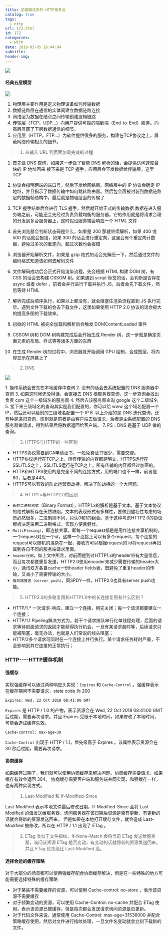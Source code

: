 ```yaml
---
title: 前端面试系列-HTTP常考点
catalog: true
tags:
  - http
url: 172.html
id: 172
categories:
  - HTTP
date: 2019-03-05 16:44:04
subtitle:
header-img:
---
```


![](http://116.85.35.63/wp-content/uploads/2019/03/wKioL1TSyM_jvXcjAAHwHaPR-6k608.jpg)

#### 经典五层模型

![](http://116.85.35.63/wp-content/uploads/2019/03/191800353854087.png)

1.  物理层主要作用是定义物理设备如何传输数据
2.  数据链路层在通信的实体间建立数据链路连接
3.  网络层为数据在结点之间传输创建逻辑链路
4.  传输层（TCP，UDP...）向用户提供可靠的端到端（End-to-End）服务。向高层屏蔽了下层数据通信的细节。
5.  应用层（HTTP，FTP...）为软件提供很多的服务，构建在TCP协议之上，屏蔽网络传输相关的细节。

> 1.  从输入 URL 到页面加载完成的过程

1.  首先做 DNS 查询，如果这一步做了智能 DNS 解析的话，会提供访问速度最快的 IP 地址回来 接下来是 TCP 握手，应用层会下发数据给传输层，这里 TCP
    
2.  协议会指明两端的端口号，然后下发给网络层。网络层中的 IP 协议会确定 IP 地址，并且指示了数据传输中如何跳转路由器。然后包会再被封装到数据链路层的数据帧结构中，最后就是物理层面的传输了
    
3.  TCP 握手结束后会进行 TLS 握手，然后就开始正式的传输数据 数据在进入服务端之前，可能还会先经过负责负载均衡的服务器，它的作用就是将请求合理的分发到多台服务器上，这时假设服务端会响应一个 HTML 文件
    
4.  首先浏览器会判断状态码是什么，如果是 200 那就继续解析，如果 400 或 500 的话就会报错，如果 300 的话会进行重定向，这里会有个重定向计数器，避免过多次的重定向，超过次数也会报错
    
5.  浏览器开始解析文件，如果是 gzip 格式的话会先解压一下，然后通过文件的编码格式知道该如何去解码文件
    
6.  文件解码成功后会正式开始渲染流程，先会根据 HTML 构建 DOM 树，有 CSS 的话会去构建 CSSOM 树。如果遇到 script 标签的话，会判断是否存在 async 或者 defer ，前者会并行进行下载并执行 JS，后者会先下载文件，然后等待 HTML
    
7.  解析完成后顺序执行，如果以上都没有，就会阻塞住渲染流程直到 JS 执行完毕。遇到文件下载的会去下载文件，这里如果使用 HTTP 2.0 协议的话会极大的提高多图的下载效率。
    
8.  初始的 HTML 被完全加载和解析后会触发 DOMContentLoaded 事件
    
9.  CSSOM 树和 DOM 树构建完成后会开始生成 Render 树，这一步就是确定页面元素的布局、样式等等诸多方面的东西
    
10.  在生成 Render 树的过程中，浏览器就开始调用 GPU 绘制，合成图层，将内容显示在屏幕上了
    

> 2.  DNS

![](http://116.85.35.63/wp-content/uploads/2019/03/dns-51-1.jpg)

1\. 操作系统会首先在本地缓存中查询 2. 没有的话会去系统配置的 DNS 服务器中查询 3. 如果这时候还没得话，会直接去 DNS 根服务器查询，这一步查询会找出负责 com 这个一级域名的服务器 4. 然后去该服务器查询 google 这个二级域名 5. 接下来三级域名的查询其实是我们配置的，你可以给 www 这个域名配置一个 IP，然后还可以给别的三级域名配置一个 IP 6. 以上介绍的是 DNS 迭代查询，还有种是递归查询，区别就是前者是由客户端去做请求，后者是由系统配置的 DNS 服务器做请求，得到结果后将数据返回给客户端。 7. PS：DNS 是基于 UDP 做的查询。

> 3.  HTTPS与HTTP的一些区别

*   HTTPS协议需要到CA申请证书，一般免费证书很少，需要交费。
*   HTTP协议运行在TCP之上，所有传输的内容都是明文，HTTPS运行在SSL/TLS之上，SSL/TLS运行在TCP之上，所有传输的内容都经过加密的。
*   HTTP和HTTPS使用的是完全不同的连接方式，用的端口也不一样，前者是80，后者是443。
*   HTTPS可以有效的防止运营商劫持，解决了防劫持的一个大问题。

> 4.  HTTP1.x与HTTP2.0的区别

*   `新的二进制格式`（Binary Format），HTTP1.x的解析是基于文本。基于文本协议的格式解析存在天然缺陷，文本的表现形式有多样性，要做到健壮性考虑的场景必然很多，二进制则不同，只认0和1的组合。基于这种考虑HTTP2.0的协议解析决定采用二进制格式，实现方便且健壮。
*   `MultiPlexing）`，即连接共享，即每一个request都是是用作连接共享机制的。一个request对应一个id，这样一个连接上可以有多个request，每个连接的request可以随机的混杂在一起，接收方可以根据request的 id将request再归属到各自不同的服务端请求里面。
*   `header压缩`，如上文中所言，对前面提到过HTTP1.x的header带有大量信息，而且每次都要重复发送，HTTP2.0使用encoder来减少需要传输的header大小，通讯双方各自cache一份header fields表，既避免了重复header的传输，又减小了需要传输的大小。
*   `服务端推送（server push）`，同SPDY一样，HTTP2.0也具有server push功能。

> 5.  HTTP2.0的多路复用和HTTP1.X中的长连接复用有什么区别？

*   HTTP/1.* 一次请求-响应，建立一个连接，用完关闭；每一个请求都要建立一个连接；
*   HTTP/1.1 Pipeling解决方式为，若干个请求排队串行化单线程处理，后面的请求等待前面请求的返回才能获得执行机会，一旦有某请求超时等，后续请求只能被阻塞，毫无办法，也就是人们常说的线头阻塞；
*   HTTP/2多个请求可同时在一个连接上并行执行。某个请求任务耗时严重，不会影响到其它连接的正常执行；

### HTTP----HTTP缓存机制

#### 强缓存

实现强缓存可以通过两种响应头实现：`Expires` 和 `Cache-Control` 。强缓存表示在缓存期间不需要请求，state code 为 200

    Expires: Wed, 22 Oct 2018 08:41:00 GMT
    

`Expires` 是 HTTP / 1.0 的产物，表示资源会在 Wed, 22 Oct 2018 08:41:00 GMT 后过期，需要再次请求。并且 Expires 受限于本地时间，如果修改了本地时间，可能会造成缓存失效。

    Cache-control: max-age=30
    

`Cache-Control` 出现于 HTTP / 1.1，优先级高于 Expires 。该属性表示资源会在 30 秒后过期，需要再次请求。

#### 协商缓存

如果缓存过期了，我们就可以使用协商缓存来解决问题。协商缓存需要请求，如果缓存有效会返回 304。 协商缓存需要客户端和服务端共同实现，和强缓存一样，也有两种实现方式。

> 1.  Last-Modified 和 If-Modified-Since

Last-Modified 表示本地文件最后修改日期，If-Modified-Since 会将 Last-Modified 的值发送给服务器，询问服务器在该日期后资源是否有更新，有更新的话就会将新的资源发送回来。 但是如果在本地打开缓存文件，就会造成 Last-Modified 被修改，所以在 HTTP / 1.1 出现了 ETag 。

> 2.  ETag 类似于文件指纹，If-None-Match 会将当前 ETag 发送给服务器，询问该资源 ETag 是否变动，有变动的话就将新的资源发送回来。并且 ETag 优先级比 Last-Modified 高。

#### 选择合适的缓存策略

对于大部分的场景都可以使用强缓存配合协商缓存解决，但是在一些特殊的地方可能需要选择特殊的缓存策略

*   对于某些不需要缓存的资源，可以使用 Cache-control: no-store ，表示该资源不需要缓存
*   对于频繁变动的资源，可以使用 Cache-Control: no-cache 并配合 ETag 使用，表示该资源已被缓存，但是每次都会发送请求询问资源是否更新。
*   对于代码文件来说，通常使用 Cache-Control: max-age=31536000 并配合策略缓存使用，然后对文件进行指纹处理，一旦文件名变动就会立刻下载新的文件。